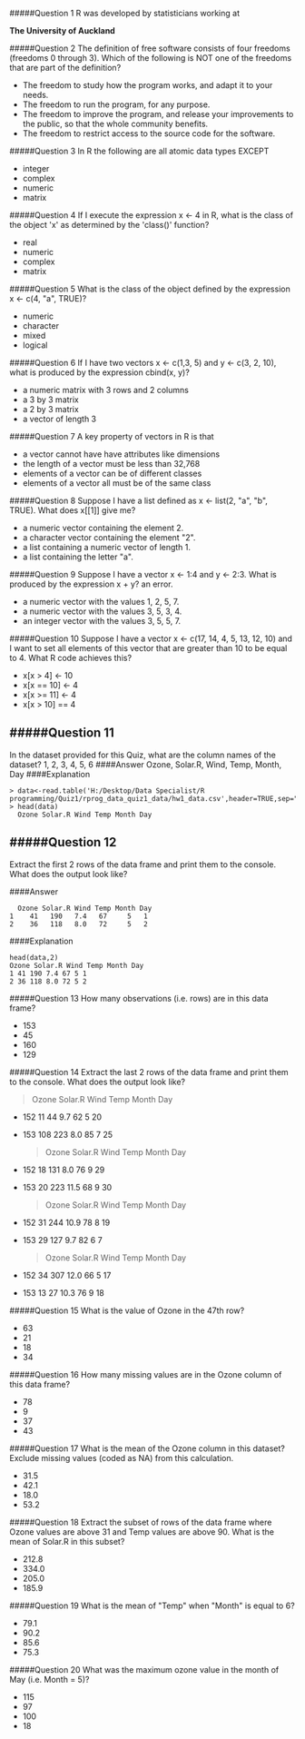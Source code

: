 #####Question 1
R was developed by statisticians working at

**The University of Auckland**

#####Question 2
The definition of free software consists of four freedoms (freedoms 0 through 3). Which of the following is NOT one of the freedoms that are part of the definition?
* The freedom to study how the program works, and adapt it to your needs.
* The freedom to run the program, for any purpose.
* The freedom to improve the program, and release your improvements to the public, so that the whole community benefits.
* The freedom to restrict access to the source code for the software.

#####Question 3
In R the following are all atomic data types EXCEPT
* integer
* complex
* numeric
* matrix

#####Question 4
If I execute the expression x <- 4 in R, what is the class of the object 'x' as determined by the 'class()' function?
- real
- numeric
- complex
- matrix

#####Question 5
What is the class of the object defined by the expression x <- c(4, "a", TRUE)?
- numeric
- character
- mixed
- logical

#####Question 6
If I have two vectors x <- c(1,3, 5) and y <- c(3, 2, 10), what is produced by the expression cbind(x, y)?
- a numeric matrix with 3 rows and 2 columns
- a 3 by 3 matrix
- a 2 by 3 matrix
- a vector of length 3

#####Question 7
A key property of vectors in R is that
- a vector cannot have have attributes like dimensions
- the length of a vector must be less than 32,768
- elements of a vector can be of different classes
- elements of a vector all must be of the same class

#####Question 8
Suppose I have a list defined as x <- list(2, "a", "b", TRUE). What does x[[1]] give me?
- a numeric vector containing the element 2.
- a character vector containing the element "2".
- a list containing a numeric vector of length 1.
- a list containing the letter "a".

#####Question 9
Suppose I have a vector x <- 1:4 and y <- 2:3. What is produced by the expression x + y?
an error.
- a numeric vector with the values 1, 2, 5, 7.
- a numeric vector with the values 3, 5, 3, 4.
- an integer vector with the values 3, 5, 5, 7.

#####Question 10
Suppose I have a vector x <- c(17, 14, 4, 5, 13, 12, 10) and I want to set all elements of this vector that are greater than 10 to be equal to 4. What R code achieves this?
- x[x > 4] <- 10
- x[x == 10] <- 4
- x[x >= 11] <- 4
- x[x > 10] == 4

#####Question 11
---------
In the dataset provided for this Quiz, what are the column names of the dataset?
1, 2, 3, 4, 5, 6
####Answer
Ozone, Solar.R, Wind, Temp, Month, Day
####Explanation
```
> data<-read.table('H:/Desktop/Data Specialist/R programming/Quiz1/rprog_data_quiz1_data/hw1_data.csv',header=TRUE,sep=",")
> head(data)
  Ozone Solar.R Wind Temp Month Day
```

#####Question 12
----------------------
Extract the first 2 rows of the data frame and print them to the console. What does the output look like?

####Answer
```
  Ozone Solar.R Wind Temp Month Day
1    41   190   7.4   67     5   1
2    36   118   8.0   72     5   2
```
####Explanation
```
head(data,2)
Ozone Solar.R Wind Temp Month Day
1 41 190 7.4 67 5 1
2 36 118 8.0 72 5 2
```

#####Question 13
How many observations (i.e. rows) are in this data frame?
- 153
- 45
- 160
- 129

#####Question 14
Extract the last 2 rows of the data frame and print them to the console. What does the output look like?

  > Ozone Solar.R Wind Temp Month Day
- 152    11      44  9.7   62     5  20
- 153   108     223  8.0   85     7  25

  > Ozone Solar.R Wind Temp Month Day
- 152    18     131  8.0   76     9  29
- 153    20     223 11.5   68     9  30

  > Ozone Solar.R Wind Temp Month Day
- 152    31     244 10.9   78     8  19
- 153    29     127  9.7   82     6   7

  > Ozone Solar.R Wind Temp Month Day
- 152    34     307 12.0   66     5  17
- 153    13      27 10.3   76     9  18

#####Question 15
What is the value of Ozone in the 47th row?
- 63
- 21
- 18
- 34

#####Question 16
How many missing values are in the Ozone column of this data frame?
- 78
- 9
- 37
- 43

#####Question 17
What is the mean of the Ozone column in this dataset? Exclude missing values (coded as NA) from this calculation.
- 31.5
- 42.1
- 18.0
- 53.2

#####Question 18
Extract the subset of rows of the data frame where Ozone values are above 31 and Temp values are above 90. What is the mean of Solar.R in this subset?
- 212.8
- 334.0
- 205.0
- 185.9

#####Question 19
What is the mean of "Temp" when "Month" is equal to 6?
- 79.1
- 90.2
- 85.6
- 75.3

#####Question 20
What was the maximum ozone value in the month of May (i.e. Month = 5)?
- 115
- 97
- 100
- 18

